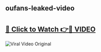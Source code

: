 ## oufans-leaked-video 

# <h2><a href="http://freeplayer.one?title=oufans-leaked-video&ref=21J">🔗 Click to Watch 👉🔴 VIDEO</a></h2>

<a href="http://freeplayer.one?title=oufans-leaked-video&ref=21J" rel="nofollow" data-target="animated-image.originalLink"><img src="https://i.ibb.co.com/xMMVF88/686577567.gif" alt="Viral Video Original" style="max-width: 100%; display: inline-block;" data-target="animated-image.originalImage"></a>

